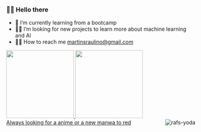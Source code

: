   ### 🐱‍🚀 Hello there 

- 🌱 I’m currently learning from a bootcamp
- 🐱‍💻 I’m looking for new projects to learn more about machine learning and AI
- 🐱‍👤 How to reach me  <a href="mailto:martinsraulino@gmail.com">martinsraulino@gmail.com
<div>
  <a href="https://github.com/Alphatyrant">
  <img height="180em" src="https://github-readme-stats.vercel.app/api?username=Alphatyrant&show_icons=true&theme=gotham&include_all_commits=true&count_private=true"/>
  <img height="180em" src="https://github-readme-stats.vercel.app/api/top-langs/?username=Alphatyrant&layout=compact&langs_count=7&theme=gotham"/>
   <div>
     Always looking for a anime or a new manwa to red 
     <img align="right" alt="rafs-yoda" src="https://cdn.discordapp.com/attachments/795358919417397249/825430589581688872/hi.gif">
</div>
    </div>

